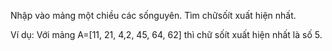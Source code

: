 Nhập vào mảng một chiều các sốnguyên. Tìm chữsốít xuất hiện nhất.

Ví dụ: Với mảng A=[11, 21, 4,2, 45, 64, 62] thì chữ sốít xuất hiện nhất là số 5.
